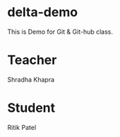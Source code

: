 # delta-demo
This is Demo for Git &amp;  Git-hub class. 

# Teacher
Shradha Khapra

# Student
Ritik Patel
